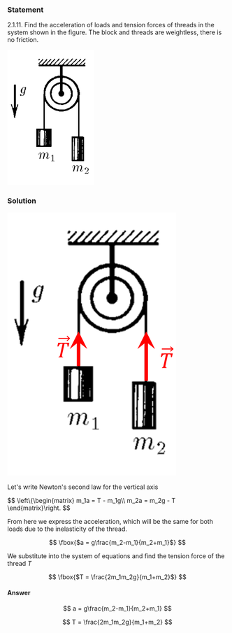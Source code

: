 ###  Statement

$2.1.11.$ Find the acceleration of loads and tension forces of threads in the system shown in the figure. The block and threads are weightless, there is no friction.

![ For problem $2.1.11$ |199x310, 17%](../../img/2.1.11/statement.png)

### Solution

![ Forces acting on loads |386x602, 17%](../../img/2.1.11/draw.png)

Let's write Newton's second law for the vertical axis

$$
\left\\{\begin{matrix} m_1a = T - m_1g\\\ m_2a = m_2g - T \end{matrix}\right.
$$

From here we express the acceleration, which will be the same for both loads due to the inelasticity of the thread.

$$
\fbox{$a = g\frac{m_2-m_1}{m_2+m_1}$}
$$

We substitute into the system of equations and find the tension force of the thread $T$

$$
\fbox{$T = \frac{2m_1m_2g}{m_1+m_2}$}
$$

#### Answer

$$
a = g\frac{m_2-m_1}{m_2+m_1}
$$

$$
T = \frac{2m_1m_2g}{m_1+m_2}
$$